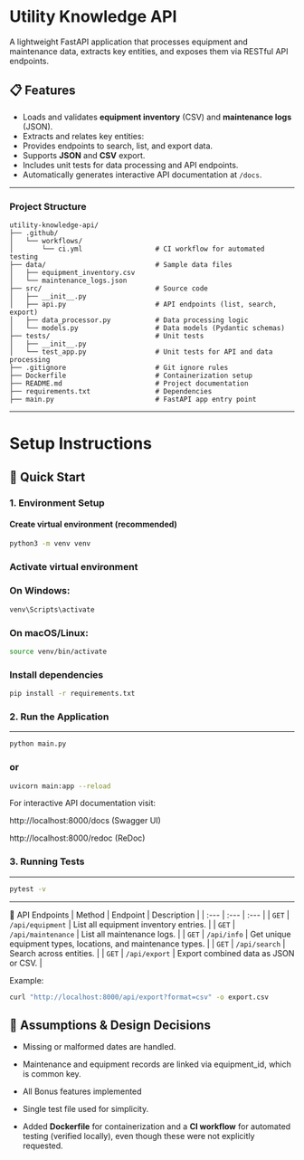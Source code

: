 # Utility Knowledge API

A lightweight FastAPI application that processes equipment and maintenance data, extracts key entities, and exposes them via RESTful API endpoints.

## 📋 Features
- Loads and validates **equipment inventory** (CSV) and **maintenance logs** (JSON).  
- Extracts and relates key entities:  
- Provides endpoints to search, list, and export data.  
- Supports **JSON** and **CSV** export.  
- Includes unit tests for data processing and API endpoints.  
- Automatically generates interactive API documentation at `/docs`.

---

### Project Structure

```
utility-knowledge-api/
├── .github/
│   └── workflows/
│       └── ci.yml                  # CI workflow for automated testing
├── data/                           # Sample data files
│   ├── equipment_inventory.csv
│   └── maintenance_logs.json
├── src/                            # Source code
│   ├── __init__.py
│   ├── api.py                      # API endpoints (list, search, export)
│   ├── data_processor.py           # Data processing logic
│   └── models.py                   # Data models (Pydantic schemas)
├── tests/                          # Unit tests
│   ├── __init__.py
│   └── test_app.py                 # Unit tests for API and data processing
├── .gitignore                      # Git ignore rules
├── Dockerfile                      # Containerization setup
├── README.md                       # Project documentation
├── requirements.txt                # Dependencies
├── main.py                         # FastAPI app entry point
```

---

# Setup Instructions

## 🚀 Quick Start

### 1. Environment Setup
#### Create virtual environment (recommended)
```bash
python3 -m venv venv
```

### Activate virtual environment
### On Windows:
```bash
venv\Scripts\activate
```
### On macOS/Linux:
```bash
source venv/bin/activate
```

### Install dependencies
```bash
pip install -r requirements.txt
```

### 2. Run the Application
---
```bash
python main.py
```
### or
```bash
uvicorn main:app --reload
```
For interactive API documentation visit:

http://localhost:8000/docs
 (Swagger UI)

http://localhost:8000/redoc
 (ReDoc)

### 3. Running Tests
---

```bash
pytest -v
```

---

🔗 API Endpoints
| Method | Endpoint | Description |
| :--- | :--- | :--- |
| `GET` | `/api/equipment` | List all equipment inventory entries. |
| `GET` | `/api/maintenance` | List all maintenance logs. |
| `GET` | `/api/info` | Get unique equipment types, locations, and maintenance types. |
| `GET` | `/api/search` | Search across entities. |
| `GET` | `/api/export` | Export combined data as JSON or CSV. |

Example:
```bash
curl "http://localhost:8000/api/export?format=csv" -o export.csv
```

## 📌 Assumptions & Design Decisions
- Missing or malformed dates are handled.

- Maintenance and equipment records are linked via equipment_id, which is common key.

- All Bonus features implemented

- Single test file used for simplicity.

- Added **Dockerfile** for containerization and a **CI workflow** for automated testing (verified locally), even though these were not explicitly requested.  